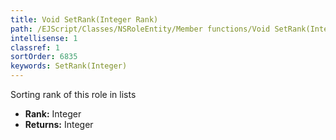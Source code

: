 ```yaml
---
title: Void SetRank(Integer Rank)
path: /EJScript/Classes/NSRoleEntity/Member functions/Void SetRank(Integer p_0)
intellisense: 1
classref: 1
sortOrder: 6835
keywords: SetRank(Integer)
---
```



Sorting rank of this role in lists



* **Rank:** Integer
* **Returns:** Integer


